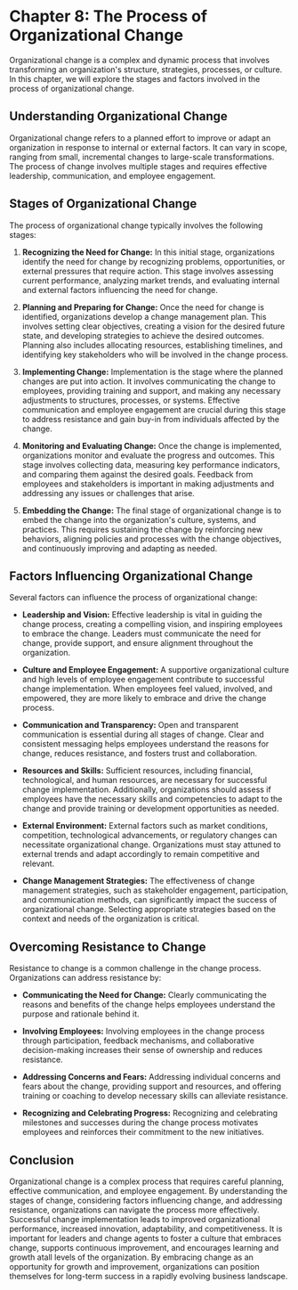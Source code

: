Chapter 8: The Process of Organizational Change
===============================================

Organizational change is a complex and dynamic process that involves transforming an organization's structure, strategies, processes, or culture. In this chapter, we will explore the stages and factors involved in the process of organizational change.

Understanding Organizational Change
-----------------------------------

Organizational change refers to a planned effort to improve or adapt an organization in response to internal or external factors. It can vary in scope, ranging from small, incremental changes to large-scale transformations. The process of change involves multiple stages and requires effective leadership, communication, and employee engagement.

Stages of Organizational Change
-------------------------------

The process of organizational change typically involves the following stages:

1. **Recognizing the Need for Change:** In this initial stage, organizations identify the need for change by recognizing problems, opportunities, or external pressures that require action. This stage involves assessing current performance, analyzing market trends, and evaluating internal and external factors influencing the need for change.

2. **Planning and Preparing for Change:** Once the need for change is identified, organizations develop a change management plan. This involves setting clear objectives, creating a vision for the desired future state, and developing strategies to achieve the desired outcomes. Planning also includes allocating resources, establishing timelines, and identifying key stakeholders who will be involved in the change process.

3. **Implementing Change:** Implementation is the stage where the planned changes are put into action. It involves communicating the change to employees, providing training and support, and making any necessary adjustments to structures, processes, or systems. Effective communication and employee engagement are crucial during this stage to address resistance and gain buy-in from individuals affected by the change.

4. **Monitoring and Evaluating Change:** Once the change is implemented, organizations monitor and evaluate the progress and outcomes. This stage involves collecting data, measuring key performance indicators, and comparing them against the desired goals. Feedback from employees and stakeholders is important in making adjustments and addressing any issues or challenges that arise.

5. **Embedding the Change:** The final stage of organizational change is to embed the change into the organization's culture, systems, and practices. This requires sustaining the change by reinforcing new behaviors, aligning policies and processes with the change objectives, and continuously improving and adapting as needed.

Factors Influencing Organizational Change
-----------------------------------------

Several factors can influence the process of organizational change:

* **Leadership and Vision:** Effective leadership is vital in guiding the change process, creating a compelling vision, and inspiring employees to embrace the change. Leaders must communicate the need for change, provide support, and ensure alignment throughout the organization.

* **Culture and Employee Engagement:** A supportive organizational culture and high levels of employee engagement contribute to successful change implementation. When employees feel valued, involved, and empowered, they are more likely to embrace and drive the change process.

* **Communication and Transparency:** Open and transparent communication is essential during all stages of change. Clear and consistent messaging helps employees understand the reasons for change, reduces resistance, and fosters trust and collaboration.

* **Resources and Skills:** Sufficient resources, including financial, technological, and human resources, are necessary for successful change implementation. Additionally, organizations should assess if employees have the necessary skills and competencies to adapt to the change and provide training or development opportunities as needed.

* **External Environment:** External factors such as market conditions, competition, technological advancements, or regulatory changes can necessitate organizational change. Organizations must stay attuned to external trends and adapt accordingly to remain competitive and relevant.

* **Change Management Strategies:** The effectiveness of change management strategies, such as stakeholder engagement, participation, and communication methods, can significantly impact the success of organizational change. Selecting appropriate strategies based on the context and needs of the organization is critical.

Overcoming Resistance to Change
-------------------------------

Resistance to change is a common challenge in the change process. Organizations can address resistance by:

* **Communicating the Need for Change:** Clearly communicating the reasons and benefits of the change helps employees understand the purpose and rationale behind it.

* **Involving Employees:** Involving employees in the change process through participation, feedback mechanisms, and collaborative decision-making increases their sense of ownership and reduces resistance.

* **Addressing Concerns and Fears:** Addressing individual concerns and fears about the change, providing support and resources, and offering training or coaching to develop necessary skills can alleviate resistance.

* **Recognizing and Celebrating Progress:** Recognizing and celebrating milestones and successes during the change process motivates employees and reinforces their commitment to the new initiatives.

Conclusion
----------

Organizational change is a complex process that requires careful planning, effective communication, and employee engagement. By understanding the stages of change, considering factors influencing change, and addressing resistance, organizations can navigate the process more effectively. Successful change implementation leads to improved organizational performance, increased innovation, adaptability, and competitiveness. It is important for leaders and change agents to foster a culture that embraces change, supports continuous improvement, and encourages learning and growth atall levels of the organization. By embracing change as an opportunity for growth and improvement, organizations can position themselves for long-term success in a rapidly evolving business landscape.
